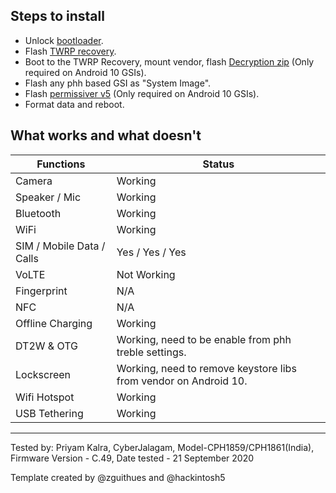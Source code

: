 ## Steps to install

* Unlock [bootloader](https://c.realme.com/in/post-details/1101401810746212352).
* Flash [TWRP recovery](https://github.com/buddi56/dummy_CPH1861_TWRP/releases/download/1.2/TWRP_C49.img).
* Boot to the TWRP Recovery, mount vendor, flash [Decryption zip](https://t.me/Realme1Community/393605) (Only required on Android 10 GSIs). 
* Flash any phh based GSI as "System Image".
* Flash [permissiver v5](https://t.me/Realme1Community/270720) (Only required on Android 10 GSIs).
* Format data and reboot.

## What works and what doesn't

| Functions                 |      Status                                              |
|---------------------------|-----------------------------------------------------------|
| Camera                    | Working                          |
| Speaker / Mic             | Working                                                   |
| Bluetooth                 | Working                                         |
| WiFi                      | Working                                                   |
| SIM / Mobile Data / Calls | Yes / Yes / Yes                                            |
| VoLTE                     | Not Working                                               |
| Fingerprint               | N/A                                               |
| NFC                       | N/A                                                       |
| Offline Charging          | Working                                                   |
| DT2W & OTG                | Working, need to be enable from phh treble settings.  
| Lockscreen                | Working, need to remove keystore libs from vendor on Android 10.                            |
| Wifi Hotspot              | Working                                                   |
| USB Tethering             | Working                                         |
---

Tested by: Priyam Kalra, CyberJalagam,
Model-CPH1859/CPH1861(India),
Firmware Version - C.49,
Date tested - 21 September 2020

Template created by @zguithues and @hackintosh5